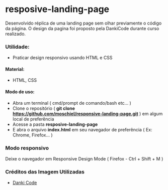# resposive-landing-page
Desenvolvido réplica de uma landing page sem olhar previamente o código da página.
O design da pagina foi proposto pela DankiCode durante curso realizado.

### Utilidade:
- Praticar design responsivo usando HTML e CSS

#### Material:
- HTML, CSS

#### Modo de uso:
- Abra um terminal ( cmd/prompt de comando/bash etc... )
- Clone o repositório ( <b>git clone https://github.com/moschiel/responsive-landing-page.git</b> ) em algum local de preferência
- Acesse a pasta <b>resposive-landing-page</b>
- E abra o arquivo <b>index.html</b> em seu navegador de preferência ( Ex: Chrome, Firefox... )

### Modo responsivo
Deixe o navegador em Responsive Design Mode ( Firefox - Ctrl + Shift + M )

### Créditos das Imagem Utilizadas
- [Danki Code](https://cursos.dankicode.com/)

